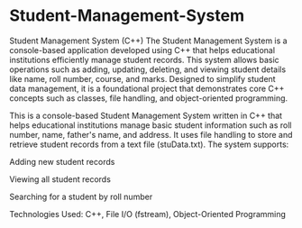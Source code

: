 # Student-Management-System


Student Management System (C++)
The Student Management System is a console-based application developed using C++ that helps educational institutions efficiently manage student records. This system allows basic operations such as adding, updating, deleting, and viewing student details like name, roll number, course, and marks. Designed to simplify student data management, it is a foundational project that demonstrates core C++ concepts such as classes, file handling, and object-oriented programming.

This is a console-based Student Management System written in C++ that helps educational institutions manage basic student information such as roll number, name, father's name, and address. It uses file handling to store and retrieve student records from a text file (stuData.txt). The system supports:

Adding new student records

Viewing all student records

Searching for a student by roll number

Technologies Used: C++, File I/O (fstream), Object-Oriented Programming
